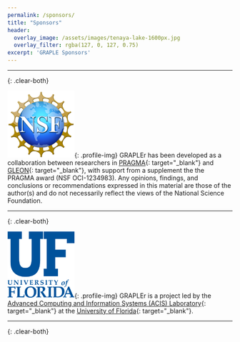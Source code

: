 ```yaml
---
permalink: /sponsors/
title: "Sponsors"
header:
  overlay_image: /assets/images/tenaya-lake-1600px.jpg
  overlay_filter: rgba(127, 0, 127, 0.75)
excerpt: 'GRAPLE Sponsors'
---
```

---
{: .clear-both}

![NSF Logo](../assets/images/nsf.png){: .profile-img} GRAPLEr has been developed as a collaboration between researchers in [PRAGMA](http://www.pragma-grid.net/){: target="_blank"} and [GLEON](http://gleon.org/){: target="_blank"}, with support from a supplement the the PRAGMA award (NSF OCI-1234983). Any opinions, findings, and conclusions or recommendations expressed in this material are those of the author(s) and do not necessarily reflect the views of the National Science Foundation.

---
{: .clear-both}

![UF Logo](../assets/images/uf.png){: .profile-img} GRAPLEr is a project led by the [Advanced Computing and Information Systems (ACIS) Laboratory](https://www.acis.ufl.edu/){: target="_blank"} at the [University of Florida](https://ufl.edu/){: target="_blank"}.

---
{: .clear-both}